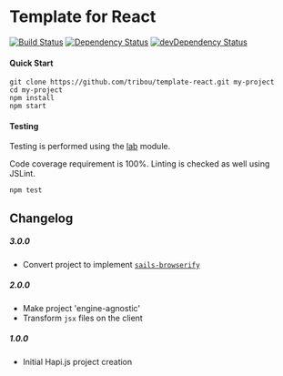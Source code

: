 # Template for React

[![Build Status](https://travis-ci.org/tribou/template-react.svg)](https://travis-ci.org/tribou/template-react)
[![Dependency Status](https://david-dm.org/tribou/template-react.svg)](https://david-dm.org/tribou/template-react)
[![devDependency Status](https://david-dm.org/tribou/template-react/dev-status.svg)](https://david-dm.org/tribou/template-react#info=devDependencies)

#### Quick Start

```
git clone https://github.com/tribou/template-react.git my-project
cd my-project
npm install
npm start
```

#### Testing

Testing is performed using the [lab](https://npm.org/packages/lab) module.

Code coverage requirement is 100%.
Linting is checked as well using JSLint.

```
npm test
```

## Changelog

##### 3.0.0

- Convert project to implement [`sails-browserify`](https://github.com/Josebaseba/sails-browserify)

##### 2.0.0

- Make project 'engine-agnostic'
- Transform `jsx` files on the client

##### 1.0.0

- Initial Hapi.js project creation
